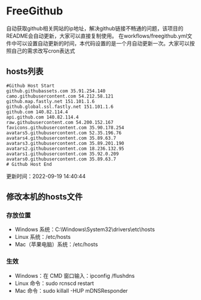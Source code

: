 # FreeGithub
自动获取github相关网站的ip地址，解决github链接不畅通的问题，该项目的README会自动更新，大家可以直接复制使用。
在workflows/freegithub.yml文件中可以设置自动更新的时间，本代码设置的是一个月自动更新一次。大家可以按照自己的需求改写cron表达式

## hosts列表
```base
#Github Host Start
github.githubassets.com 35.91.254.140
camo.githubusercontent.com 54.212.58.121
github.map.fastly.net 151.101.1.6
github.global.ssl.fastly.net 151.101.1.6
github.com 140.82.114.4
api.github.com 140.82.114.4
raw.githubusercontent.com 54.200.152.167
favicons.githubusercontent.com 35.90.178.254
avatars5.githubusercontent.com 52.35.196.76
avatars4.githubusercontent.com 35.89.63.7
avatars3.githubusercontent.com 35.89.201.190
avatars2.githubusercontent.com 18.236.132.95
avatars1.githubusercontent.com 35.92.0.209
avatars0.githubusercontent.com 35.89.63.7
# Github Host End
```

更新时间：2022-09-19 14:40:44

## 修改本机的hosts文件
### 存放位置
* Windows 系统：C:\Windows\System32\drivers\etc\hosts
* Linux 系统：/etc/hosts
* Mac（苹果电脑）系统：/etc/hosts

### 生效
* Windows：在 CMD 窗口输入：ipconfig /flushdns
* Linux 命令：sudo rcnscd restart
* Mac 命令：sudo killall -HUP mDNSResponder